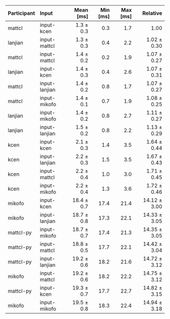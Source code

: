 | Participant | Input | Mean [ms] | Min [ms] | Max [ms] | Relative |
|:---|:---|---:|---:|---:|---:|
| mattcl | input-kcen | 1.3 ± 0.3 | 0.3 | 1.7 | 1.00 |
| lanjian | input-mattcl | 1.3 ± 0.3 | 0.4 | 2.2 | 1.02 ± 0.30 |
| mattcl | input-mattcl | 1.4 ± 0.2 | 0.2 | 1.9 | 1.07 ± 0.27 |
| lanjian | input-kcen | 1.4 ± 0.3 | 0.4 | 2.6 | 1.07 ± 0.31 |
| mattcl | input-lanjian | 1.4 ± 0.2 | 0.8 | 1.7 | 1.07 ± 0.27 |
| mattcl | input-mikofo | 1.4 ± 0.1 | 0.7 | 1.9 | 1.08 ± 0.25 |
| lanjian | input-mikofo | 1.4 ± 0.2 | 0.8 | 2.7 | 1.11 ± 0.27 |
| lanjian | input-lanjian | 1.5 ± 0.2 | 0.8 | 2.2 | 1.13 ± 0.29 |
| kcen | input-kcen | 2.1 ± 0.3 | 1.4 | 3.5 | 1.64 ± 0.44 |
| kcen | input-lanjian | 2.2 ± 0.3 | 1.5 | 3.5 | 1.67 ± 0.43 |
| kcen | input-mattcl | 2.2 ± 0.4 | 1.0 | 3.0 | 1.71 ± 0.45 |
| kcen | input-mikofo | 2.2 ± 0.4 | 1.3 | 3.6 | 1.72 ± 0.46 |
| mikofo | input-kcen | 18.4 ± 0.7 | 17.4 | 21.4 | 14.12 ± 3.00 |
| mikofo | input-lanjian | 18.7 ± 0.8 | 17.3 | 22.1 | 14.33 ± 3.05 |
| mattcl-py | input-mikofo | 18.7 ± 0.7 | 17.4 | 21.3 | 14.35 ± 3.05 |
| mattcl-py | input-mattcl | 18.8 ± 0.5 | 17.7 | 22.1 | 14.42 ± 3.04 |
| mattcl-py | input-lanjian | 19.2 ± 0.6 | 18.2 | 21.6 | 14.72 ± 3.12 |
| mikofo | input-mattcl | 19.2 ± 0.6 | 18.2 | 22.2 | 14.75 ± 3.12 |
| mattcl-py | input-kcen | 19.3 ± 0.7 | 17.7 | 22.7 | 14.82 ± 3.15 |
| mikofo | input-mikofo | 19.5 ± 0.8 | 18.3 | 22.4 | 14.94 ± 3.18 |
